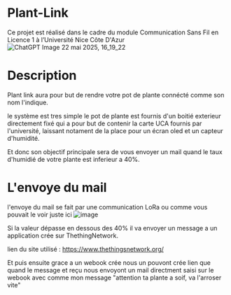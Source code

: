 # Plant-Link

Ce projet est réalisé dans le cadre du module Communication Sans Fil en Licence 1 à l’Université Nice Côte D'Azur
![ChatGPT Image 22 mai 2025, 16_19_22](https://github.com/user-attachments/assets/4abf768d-c1f6-4122-a66b-7bd9a429cee8)

# Description 
Plant link aura pour but de rendre votre pot de plante connécté comme son nom l'indique.

le système est tres simple le pot de plante est fournis d'un boitié exterieur directement fixé qui a pour but de 
contenir la carte UCA fournis par l'université, laissant notament de la place pour un écran oled et un capteur d'humidité.

Et donc son objectif principale sera de vous envoyer un mail quand le taux d'humidié de votre plante est inferieur a 40%.

# L'envoye du mail

l'envoye du mail se fait par une communication LoRa ou comme vous pouvait le voir juste ici 
![image](https://github.com/user-attachments/assets/0e3d62cb-ebc1-4456-a3c2-2370ffaa7d1e)

Si la valeur dépasse en dessous des 40% il va envoyer un message a un application crée sur ThethingNetwork.

lien du site utilisé : https://www.thethingsnetwork.org/

Et puis ensuite grace a un webook crée nous un pouvont crée lien que quand le message et reçu nous envoyont un mail 
directment saisi sur le webook avec comme mon message "attention ta plante a soif, va l'arroser vite" 
